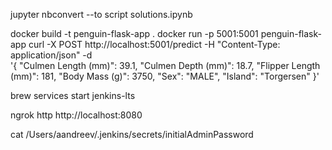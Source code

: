  jupyter nbconvert --to script solutions.ipynb
 

docker build -t penguin-flask-app .
docker run -p 5001:5001 penguin-flask-app
curl -X POST http://localhost:5001/predict -H "Content-Type: application/json" -d \
'{
    "Culmen Length (mm)": 39.1,
    "Culmen Depth (mm)": 18.7,
    "Flipper Length (mm)": 181,
    "Body Mass (g)": 3750,
    "Sex": "MALE",
    "Island": "Torgersen"
}'


brew services start jenkins-lts

ngrok http http://localhost:8080

cat /Users/aandreev/.jenkins/secrets/initialAdminPassword

